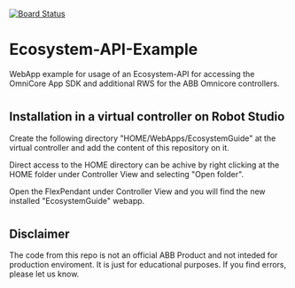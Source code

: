[![Board Status](https://dev.azure.com/ABB-RA-CobotTeam/1e2d7109-52d1-4f05-a610-22f331f9319d/8dce21c4-82b3-40a8-83be-ac519c037fbd/_apis/work/boardbadge/ca4cd861-3070-4db3-96c0-34f0d27fec27)](https://dev.azure.com/ABB-RA-CobotTeam/1e2d7109-52d1-4f05-a610-22f331f9319d/_boards/board/t/8dce21c4-82b3-40a8-83be-ac519c037fbd/Microsoft.RequirementCategory)

# <h1>Ecosystem-API-Example</h1>

WebApp example for usage of an Ecosystem-API for accessing the OmniCore App SDK and additional RWS for the ABB Omnicore controllers.

# <h2>Installation in a virtual controller on Robot Studio</h2>

Create the following directory "HOME/WebApps/EcosystemGuide" at the virtual controller and add the content of this repository on it.

Direct access to the HOME directory can be achive by right clicking at the HOME folder under Controller View and selecting "Open folder".

Open the FlexPendant under Controller View and you will find the new installed "EcosystemGuide" webapp.

# <h2>Disclaimer</h2>

The code from this repo is not an official ABB Product and not inteded for production enviroment. It is just for educational purposes.
If you find errors, please let us know.
